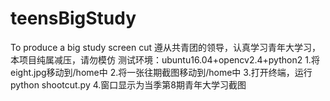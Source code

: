 # teensBigStudy
To produce a big study screen cut
遵从共青团的领导，认真学习青年大学习，本项目纯属减压，请勿模仿
测试环境：ubuntu16.04+opencv2.4+python2
1.将eight.jpg移动到/home中
2.将一张往期截图移动到/home中
3.打开终端，运行python shootcut.py
4.窗口显示为当季第8期青年大学习截图
